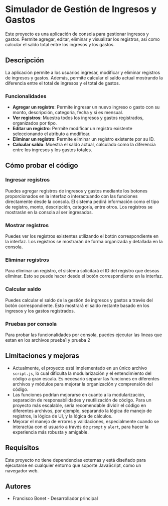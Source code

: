 # Simulador de Gestión de Ingresos y Gastos

Este proyecto es una aplicación de consola para gestionar ingresos y gastos. Permite agregar, editar, eliminar y visualizar los registros, así como calcular el saldo total entre los ingresos y los gastos.

## Descripción

La aplicación permite a los usuarios ingresar, modificar y eliminar registros de ingresos y gastos. Además, permite calcular el saldo actual mostrando la diferencia entre el total de ingresos y el total de gastos.

### Funcionalidades

- **Agregar un registro**: Permite ingresar un nuevo ingreso o gasto con su monto, descripción, categoría, fecha y si es mensual.
- **Ver registros**: Muestra todos los ingresos y gastos registrados, organizados por tipo.
- **Editar un registro**: Permite modificar un registro existente seleccionando el atributo a modificar.
- **Eliminar un registro**: Permite eliminar un registro existente por su ID.
- **Calcular saldo**: Muestra el saldo actual, calculado como la diferencia entre los ingresos y los gastos totales.

## Cómo probar el código

### Ingresar registros

Puedes agregar registros de ingresos y gastos mediante los botones proporcionados en la interfaz o interactuando con las funciones directamente desde la consola. El sistema pedirá información como el tipo de registro, monto, descripción, categoría, entre otros. Los registros se mostrarán en la consola al ser ingresados.

### Mostrar registros

Puedes ver los registros existentes utilizando el botón correspondiente en la interfaz. Los registros se mostrarán de forma organizada y detallada en la consola.

### Eliminar registros

Para eliminar un registro, el sistema solicitará el ID del registro que deseas eliminar. Esto se puede hacer desde el botón correspondiente en la interfaz.

### Calcular saldo

Puedes calcular el saldo de la gestión de ingresos y gastos a través del botón correspondiente. Esto mostrará el saldo restante basado en los ingresos y los gastos registrados.

### Pruebas por consola

Para probar las funcionalidades por consola, puedes ejecutar las lineas que estan en los archivos prueba1 y prueba 2

## Limitaciones y mejoras

- Actualmente, el proyecto está implementado en un único archivo `script.js`, lo cual dificulta la modularización y el entendimiento del código a gran escala. Es necesario separar las funciones en diferentes archivos y módulos para mejorar la organización y comprensión del código.
- Las funciones podrían mejorarse en cuanto a la modularización, separación de responsabilidades y reutilización de código. Para un proyecto más escalable, sería recomendable dividir el código en diferentes archivos, por ejemplo, separando la lógica de manejo de registros, la lógica de UI, y la lógica de cálculos.
- Mejorar el manejo de errores y validaciones, especialmente cuando se interactúa con el usuario a través de `prompt` y `alert`, para hacer la experiencia más robusta y amigable.

## Requisitos

Este proyecto no tiene dependencias externas y está diseñado para ejecutarse en cualquier entorno que soporte JavaScript, como un navegador web.

## Autores

- Francisco Bonet - Desarrollador principal
